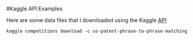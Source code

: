#Kaggle API Examples

Here are some data files that I downloaded using the Kaggle [API](https://github.com/Kaggle/kaggle-api)

```
kaggle competitions download -c us-patent-phrase-to-phrase-matching
```


